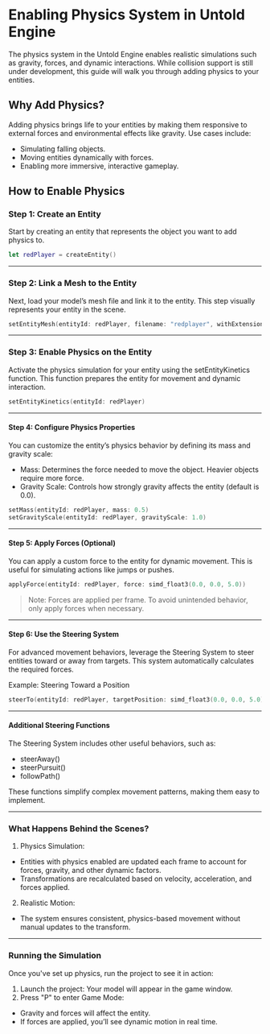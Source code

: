 # Enabling Physics System in Untold Engine

The physics system in the Untold Engine enables realistic simulations such as gravity, forces, and dynamic interactions. While collision support is still under development, this guide will walk you through adding physics to your entities.

## Why Add Physics?

Adding physics brings life to your entities by making them responsive to external forces and environmental effects like gravity. Use cases include:

- Simulating falling objects.
- Moving entities dynamically with forces.
- Enabling more immersive, interactive gameplay.

## How to Enable Physics

### Step 1: Create an Entity

Start by creating an entity that represents the object you want to add physics to.

```swift
let redPlayer = createEntity()
```
---

### Step 2: Link a Mesh to the Entity
Next, load your model’s mesh file and link it to the entity. This step visually represents your entity in the scene.

```swift
setEntityMesh(entityId: redPlayer, filename: "redplayer", withExtension: "usdc")
```
---

### Step 3: Enable Physics on the Entity
Activate the physics simulation for your entity using the setEntityKinetics function. This function prepares the entity for movement and dynamic interaction.

```swift
setEntityKinetics(entityId: redPlayer)
```
---

#### Step 4: Configure Physics Properties
You can customize the entity’s physics behavior by defining its mass and gravity scale:

- Mass: Determines the force needed to move the object. Heavier objects require more force.
- Gravity Scale: Controls how strongly gravity affects the entity (default is 0.0).

```swift
setMass(entityId: redPlayer, mass: 0.5)
setGravityScale(entityId: redPlayer, gravityScale: 1.0)
```
---

#### Step 5: Apply Forces (Optional)
You can apply a custom force to the entity for dynamic movement. This is useful for simulating actions like jumps or pushes.

```swift
applyForce(entityId: redPlayer, force: simd_float3(0.0, 0.0, 5.0))
```

> Note: Forces are applied per frame. To avoid unintended behavior, only apply forces when necessary.

---

#### Step 6: Use the Steering System
For advanced movement behaviors, leverage the Steering System to steer entities toward or away from targets. This system automatically calculates the required forces.

Example: Steering Toward a Position

```swift
steerTo(entityId: redPlayer, targetPosition: simd_float3(0.0, 0.0, 5.0), maxSpeed: 2.0, deltaTime: deltaTime)
```

---

#### Additional Steering Functions

The Steering System includes other useful behaviors, such as:

- steerAway()
- steerPursuit()
- followPath()

These functions simplify complex movement patterns, making them easy to implement.

---

### What Happens Behind the Scenes?

1. Physics Simulation:
- Entities with physics enabled are updated each frame to account for forces, gravity, and other dynamic factors.
- Transformations are recalculated based on velocity, acceleration, and forces applied.
2. Realistic Motion:
- The system ensures consistent, physics-based movement without manual updates to the transform.

---

### Running the Simulation
Once you've set up physics, run the project to see it in action:

1. Launch the project: Your model will appear in the game window.
2. Press "P" to enter Game Mode:
- Gravity and forces will affect the entity.
- If forces are applied, you’ll see dynamic motion in real time.
